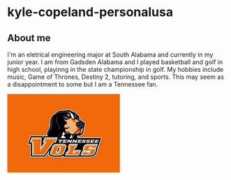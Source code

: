 # kyle-copeland-personalusa

## About me

I'm an eletrical engineering major at South Alabama and currently in my junior year. I am from Gadsden Alabama and I played basketball and golf in high school, playinng in the state championship in golf. My hobbies include music, Game of Thrones, Destiny 2, tutoring, and sports. This may seem as a disappointment to some but I am a Tennessee fan.

![Tennessee logo and mascot](image-1.png)